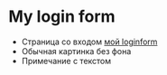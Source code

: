 # My login form

- Страница со входом [мой loginform](blackyoshiii.github.io/loginform/)
- Обычная картинка без фона
- Примечание с текстом
